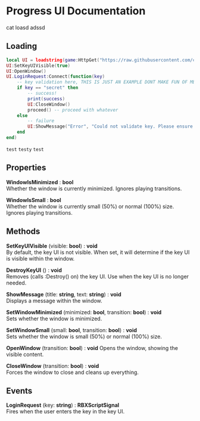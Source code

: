 # Progress UI Documentation

cat
loasd
adssd

## Loading
```lua
local UI = loadstring(game:HttpGet("https://raw.githubusercontent.com/cheapsk9/DemonicHubUI/main/main.lua"))()
UI:SetKeyUIVisible(true)
UI:OpenWindow()
UI.LoginRequest:Connect(function(key)
    -- key validation here, THIS IS JUST AN EXAMPLE DONT MAKE FUN OF ME LOL
    if key == "secret" then
        -- success!
        print(success)
        UI:CloseWindow()
        proceed() -- proceed with whatever
    else
        -- failure
        UI:ShowMessage("Error", "Could not validate key. Please ensure you have entered it correctly.")
    end
end)
```
`test` ```testy``` `test`

## Properties
**WindowIsMinimized** : __bool__  
Whether the window is currently minimized. Ignores playing transitions.

**WindowIsSmall** :  __bool__  
Whether the window is currently small (50%) or normal (100%) size. Ignores playing transitions.

## Methods
**SetKeyUIVisible** (visible: __bool__) : **void**  
By default, the key UI is not visible. When set, it will determine if the key UI is visible within the window.

**DestroyKeyUI** () : __void__  
Removes (calls :Destroy() on) the key UI. Use when the key UI is no longer needed.

**ShowMessage** (title: __string__, text: __string__) : __void__  
Displays a message within the window.

**SetWindowMinimized** (minimized: __bool__, transition: __bool__) : __void__  
Sets whether the window is minimized.

**SetWindowSmall** (small: __bool__, transition: __bool__) : __void__  
Sets whether the window is small (50%) or normal (100%) size.

**OpenWindow** (transition: __bool__) : __void__
Opens the window, showing the visible content.

**CloseWindow** (transition: __bool__) : __void__  
Forces the window to close and cleans up everything.

## Events
**LoginRequest** (key: __string__) : __RBXScriptSignal__  
Fires when the user enters the key in the key UI.
